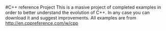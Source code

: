 #C++ reference Project
This is a masive project of completed examples in order to better understand the evolution of C++. In any case you can download it and suggest improvements. All examples are from  http://en.cppreference.com/w/cpp  